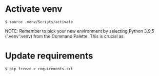 # Activate venv
    $ source .venv/Scripts/activate

NOTE: Remember to pick your new environment by selecting Python 3.9.5 ('.venv':venv) from the Command Palette. This is crucial as 

# Update requirements
    $ pip freeze > requirements.txt

# 